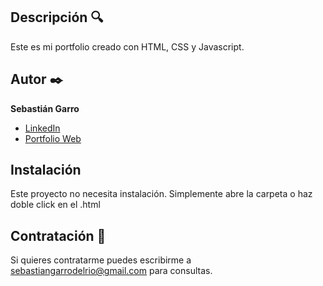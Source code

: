 ## Descripción :mag:

Este es mi portfolio creado con HTML, CSS y Javascript.

## Autor :black_nib:

**Sebastián Garro**

* [LinkedIn](www.linkedin.com/in/sebastián-garro)
* [Portfolio Web](https://portfolio-kohl-six-50.vercel.app/)

## Instalación
Este proyecto no necesita instalación. Simplemente abre la carpeta o haz doble click en el .html

## Contratación :wave:
Si quieres contratarme puedes escribirme a sebastiangarrodelrio@gmail.com para consultas.
